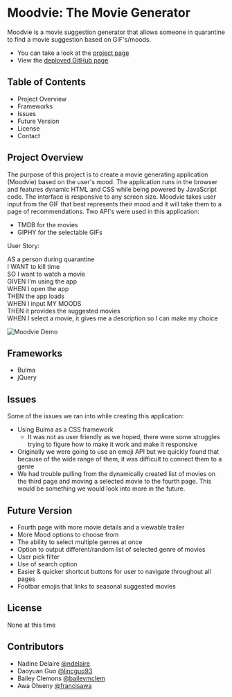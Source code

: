 # Moodvie: The Movie Generator 

Moodvie is a movie suggestion generator that allows someone in quarantine to find a movie suggestion based on GIF's/moods.
* You can take a look at the [project page](https://github.com/lincguo93/Moodvie)
* View the [deployed GitHub page](https://lincguo93.github.io/Moodvie/)

## Table of Contents
* Project Overview
* Frameworks
* Issues 
* Future Version 
* License
* Contact

## Project Overview 

The purpose of this project is to create a movie generating application (Moodvie) based on the user's mood. The application runs in the browser and features dynamic HTML and CSS while being powered by JavaScript code. The interface is responsive to any screen size. Moodvie takes user input from the GIF that best represents their mood and it will take them to a page of recommendations. Two API's were used in this application: 
* TMDB for the movies
* GIPHY for the selectable GIFs

User Story:

AS a person during quarantine <br />
I WANT to kill time <br />
SO I want to watch a movie <br />
GIVEN I'm using the app <br />
WHEN I open the app <br />
THEN the app loads <br />
WHEN I input MY MOODS <br />
THEN it provides the suggested movies <br />
WHEN I select a movie, it gives me a description so I can make my choice


![Moodvie Demo](moodviegif.gif)

## Frameworks
* Bulma
* jQuery 

## Issues 

Some of the issues we ran into while creating this application: 
* Using Bulma as a CSS framework 
    * It was not as user friendly as we hoped, there were some struggles trying to figure how to make it work and make it responsive
* Originally we were going to use an emoji API but we quickly found that because of the wide range of them, it was difficult to connect them to a genre
* We had trouble pulling from the dynamically created list of movies on the third page and moving a selected movie to the fourth page. This would be something we would look into more in the future. 

## Future Version 

* Fourth page with more movie details and a viewable trailer
* More Mood options to choose from
* The ability to select multiple genres at once
* Option to output different/random list of selected genre of movies
* User pick filter
* Use of search option
* Easier & quicker shortcut buttons for user to navigate throughout all pages
* Footbar emojis that links to seasonal suggested movies


## License 
None at this time

## Contributors
* Nadine Delaire [@ndelaire](https://github.com/ndelaire)
* Daoyuan Guo  [@lincguo93](https://github.com/ndelaire)
* Bailey Clemons  [@baileymclem](https://github.com/ndelaire)
* Awa Olweny  [@francisawa](https://github.com/francisawa)
